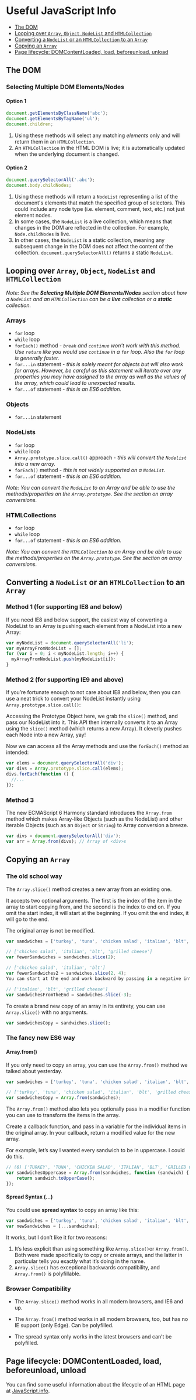 # Useful JavaScript Info

<!-- TOC depthFrom:2 depthTo:2 orderedList:false updateOnSave:true withLinks:true -->

- [The DOM](#the-dom)
- [Looping over `Array`, `Object`, `NodeList` and `HTMLCollection`](#looping-over-array-object-nodelist-and-htmlcollection)
- [Converting a `NodeList` or an `HTMLCollection` to an `Array`](#converting-a-nodelist-or-an-htmlcollection-to-an-array)
- [Copying an `Array`](#copying-an-array)
- [Page lifecycle: DOMContentLoaded, load, beforeunload, unload](#page-lifecycle-domcontentloaded-load-beforeunload-unload)

<!-- /TOC -->

## The DOM

### Selecting Multiple DOM Elements/Nodes

#### Option 1

```JavaScript
document.getElementsByClassName('abc');
document.getElementsByTagName('ul');
document.children;
```

1.  Using these methods will select any matching _elements_ only and will return them in an `HTMLCollection`.
1.  An `HTMLCollection` in the HTML DOM is live; it is automatically updated when the underlying document is changed.

#### Option 2

```JavaScript
document.querySelectorAll('.abc');
document.body.childNodes;
```

1.  Using these methods will return a `NodeList` representing a list of the document's elements that match the specified group of selectors. This could include any node type (i.e. element, comment, text, etc.) not just element nodes.
1.  In some cases, the `NodeList` is a live collection, which means that changes in the DOM are reflected in the collection. For example, `Node.childNodes` is live.
1.  In other cases, the `NodeList` is a static collection, meaning any subsequent change in the DOM does not affect the content of the collection. `document.querySelectorAll()` returns a static `NodeList`.

## Looping over `Array`, `Object`, `NodeList` and `HTMLCollection`

_Note: See the **Selecting Multiple DOM Elements/Nodes** section about how a `NodeList` and an `HTMLCollection` can be a **live** collection or a **static** collection._

### Arrays

- `for` loop
- `while` loop
- `forEach()` method - _`break` and `continue` won't work with this method. Use `return` like you would use `continue` in a `for` loop. Also the `for` loop is generally faster._
- `for...in` statement - _this is solely meant for objects but will also work for arrays. However, be careful as this statement will iterate over any properties you may have assigned to the array as well as the values of the array, which could lead to unexpected results._
- `for...of` statement - _this is an ES6 addition._

### Objects

- `for...in` statement

### NodeLists

- `for` loop
- `while` loop
- `Array.prototype.slice.call()` approach - _this will convert the `Nodelist` into a new array._
- `forEach()` method - _this is not widely supported on a `NodeList`._
- `for...of` statement - _this is an ES6 addition._

_Note: You can convert the `NodeList` to an Array and be able to use the methods/properties on the `Array.prototype`. See the section on array conversions._

### HTMLCollections

- `for` loop
- `while` loop
- `for...of` statement - _this is an ES6 addition._

_Note: You can convert the `HTMLCollection` to an Array and be able to use the methods/properties on the `Array.prototype`. See the section on array conversions._

## Converting a `NodeList` or an `HTMLCollection` to an `Array`

### Method 1 (for supporting IE8 and below)

If you need IE8 and below support, the easiest way of converting a NodeList to an Array is pushing each element from a NodeList into a new Array:

```JavaScript
var myNodeList = document.querySelectorAll('li');
var myArrayFromNodeList = [];
for (var i = 0; i < myNodeList.length; i++) {
  myArrayFromNodeList.push(myNodeList[i]);
}
```

### Method 2 (for supporting IE9 and above)

If you’re fortunate enough to not care about IE8 and below, then you can use a neat trick to convert your NodeList instantly using `Array.prototype.slice.call()`:

Accessing the Prototype Object here, we grab the `slice()` method, and pass our NodeList into it. This API then internally converts it to an Array using the `slice()` method (which returns a new Array). It cleverly pushes each Node into a new Array, yay!

Now we can access all the Array methods and use the `forEach()` method as intended:

```JavaScript
var elems = document.querySelectorAll('div');
var divs = Array.prototype.slice.call(elems);
divs.forEach(function () {
  //...
});
```

### Method 3

The new ECMAScript 6 Harmony standard introduces the `Array.from` method which makes Array-like Objects (such as the NodeList) and other iterable Objects (such as an `Object` or `String`) to Array conversion a breeze.

```JavaScript
var divs = document.querySelectorAll('div');
var arr = Array.from(divs); // Array of <div>s
```

## Copying an `Array`

### The old school way

The `Array.slice()` method creates a new array from an existing one.

It accepts two optional arguments. The first is the index of the item in the array to start copying from, and the second is the index to end on. If you omit the start index, it will start at the beginning. If you omit the end index, it will go to the end.

The original array is not be modified.

```JavaScript
var sandwiches = ['turkey', 'tuna', 'chicken salad', 'italian', 'blt', 'grilled cheese'];

// ['chicken salad', 'italian', 'blt', 'grilled cheese']
var fewerSandwiches = sandwiches.slice(2);

// ['chicken salad', 'italian', 'blt']
var fewerSandwiches2 = sandwiches.slice(2, 4);
You can start at the end and work backward by passing in a negative integer as the start index.

// ['italian', 'blt', 'grilled cheese']
var sandwichesFromTheEnd = sandwiches.slice(-3);
```

To create a brand new copy of an array in its entirety, you can use `Array.slice()` with no arguments.

```JavaScript
var sandwichesCopy = sandwiches.slice();
```

### The fancy new ES6 way

#### Array.from()

If you only need to copy an array, you can use the `Array.from()` method we talked about yesterday.

```JavaScript
var sandwiches = ['turkey', 'tuna', 'chicken salad', 'italian', 'blt', 'grilled cheese'];

// ['turkey', 'tuna', 'chicken salad', 'italian', 'blt', 'grilled cheese']
var sandwichesCopy = Array.from(sandwiches);
```

The `Array.from()` method also lets you optionally pass in a modifier function you can use to transform the items in the array.

Create a callback function, and pass in a variable for the individual items in the original array. In your callback, return a modified value for the new array.

For example, let’s say I wanted every sandwich to be in uppercase. I could do this.

```JavaScript
// (6) ['TURKEY', 'TUNA', 'CHICKEN SALAD', 'ITALIAN', 'BLT', 'GRILLED CHEESE']
var sandwichesUppercase = Array.from(sandwiches, function (sandwich) {
	return sandwich.toUpperCase();
});
```

#### Spread Syntax (...)

You could use **spread syntax** to copy an array like this:

```JavaScript
var sandwiches = ['turkey', 'tuna', 'chicken salad', 'italian', 'blt', 'grilled cheese'];
var newSandwiches = [...sandwiches];
```

It works, but I don’t like it for two reasons:

1.  It’s less explicit than using something like `Array.slice()`or `Array.from()`. Both were made specifically to copy or create arrays, and the latter in particular tells you exactly what it’s doing in the name.
2.  `Array.slice()` has exceptional backwards compatibility, and `Array.from()` is polyfillable.

### Browser Compatibility

- The `Array.slice()` method works in all modern browsers, and IE6 and up.

- The `Array.from()` method works in all modern browsers, too, but has no IE support (only Edge). Can be polyfilled.

- The spread syntax only works in the latest browsers and can’t be polyfilled.

## Page lifecycle: DOMContentLoaded, load, beforeunload, unload

You can find some useful information about the lifecycle of an HTML page at [JavaScript.info][onload].

[onload]: https://javascript.info/onload-ondomcontentloaded 'Page lifecycle: DOMContentLoaded, load, beforeunload, unload'
